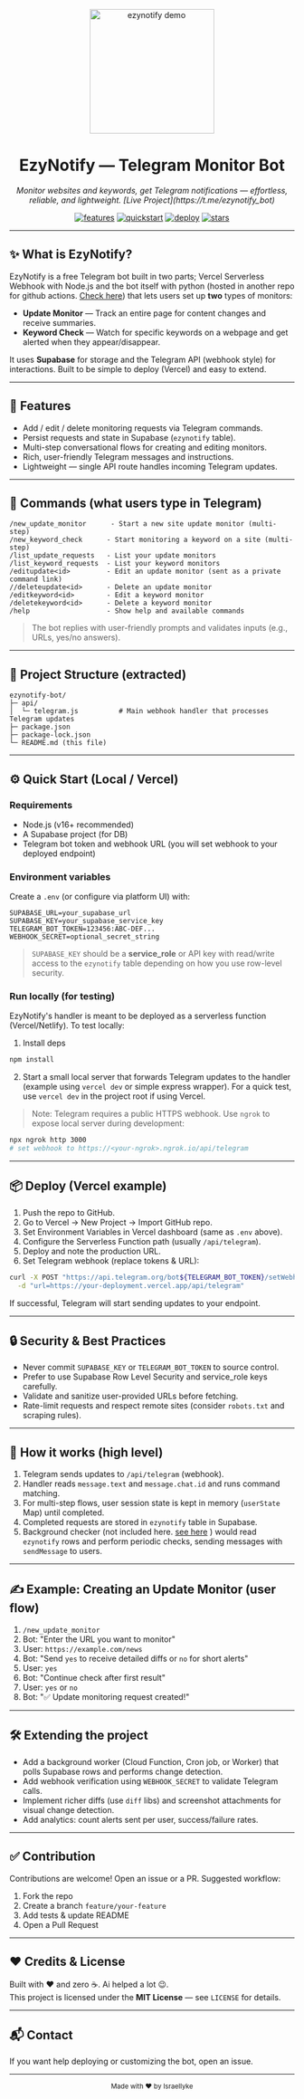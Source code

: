 
<!-- PROJECT LOGO -->
<p align="center">
  <a href="https://github.com/IsraelIyke/ezynotify-bot">
    <img src="assets/ezynotify_demo.gif" alt="ezynotify demo" width="220"/>
  </a>
  <h1 align="center">EzyNotify — Telegram Monitor Bot</h1>
  <p align="center">
    <em>Monitor websites and keywords, get Telegram notifications — effortless, reliable, and lightweight. [Live Project](https://t.me/ezynotify_bot)</em>
  </p>
</p>

<p align="center">
  <a href="#features"><img alt="features" src="https://img.shields.io/badge/feature-monitoring-green.svg"/></a>
  <a href="#quick-start"><img alt="quickstart" src="https://img.shields.io/badge/quick-start-setup-blue.svg"/></a>
  <a href="#deployment"><img alt="deploy" src="https://img.shields.io/badge/deploy-vercel%20%7C%20railway-orange.svg"/></a>
  <a href="https://github.com/IsraelIyke/ezynotify-bot/stargazers"><img alt="stars" src="https://img.shields.io/github/stars/IsraelIyke/ezynotify-bot.svg?style=social&label=Star"/></a>
</p>

---

## ✨ What is EzyNotify?

EzyNotify is a free Telegram bot built in two parts; Vercel Serverless Webhook with Node.js and the bot itself with python (hosted in another repo for github actions. [Check here](https://github.com/IsraelIyke/ezynotifyv2)) that lets users set up **two** types of monitors:

- **Update Monitor** — Track an entire page for content changes and receive summaries.
- **Keyword Check** — Watch for specific keywords on a webpage and get alerted when they appear/disappear.

It uses **Supabase** for storage and the Telegram API (webhook style) for interactions. Built to be simple to deploy (Vercel) and easy to extend.

---

## 🚀 Features

- Add / edit / delete monitoring requests via Telegram commands.
- Persist requests and state in Supabase (`ezynotify` table).
- Multi-step conversational flows for creating and editing monitors.
- Rich, user-friendly Telegram messages and instructions.
- Lightweight — single API route handles incoming Telegram updates.

---

## 🧭 Commands (what users type in Telegram)

```
/new_update_monitor      - Start a new site update monitor (multi-step)
/new_keyword_check      - Start monitoring a keyword on a site (multi-step)
/list_update_requests   - List your update monitors
/list_keyword_requests  - List your keyword monitors
/editupdate<id>         - Edit an update monitor (sent as a private command link)
//deleteupdate<id>      - Delete an update monitor
/editkeyword<id>        - Edit a keyword monitor
/deletekeyword<id>      - Delete a keyword monitor
/help                   - Show help and available commands
```

> The bot replies with user-friendly prompts and validates inputs (e.g., URLs, yes/no answers).

---

## 📁 Project Structure (extracted)

```
ezynotify-bot/
├─ api/
│  └─ telegram.js          # Main webhook handler that processes Telegram updates
├─ package.json
├─ package-lock.json
└─ README.md (this file)
```

---

## ⚙️ Quick Start (Local / Vercel)

### Requirements
- Node.js (v16+ recommended)
- A Supabase project (for DB)
- Telegram bot token and webhook URL (you will set webhook to your deployed endpoint)

### Environment variables

Create a `.env` (or configure via platform UI) with:

```
SUPABASE_URL=your_supabase_url
SUPABASE_KEY=your_supabase_service_key
TELEGRAM_BOT_TOKEN=123456:ABC-DEF...
WEBHOOK_SECRET=optional_secret_string
```

> `SUPABASE_KEY` should be a **service_role** or API key with read/write access to the `ezynotify` table depending on how you use row-level security.

### Run locally (for testing)
EzyNotify's handler is meant to be deployed as a serverless function (Vercel/Netlify). To test locally:

1. Install deps
```bash
npm install
```

2. Start a small local server that forwards Telegram updates to the handler (example using `vercel dev` or simple express wrapper). For a quick test, use `vercel dev` in the project root if using Vercel.

> Note: Telegram requires a public HTTPS webhook. Use `ngrok` to expose local server during development:
```bash
npx ngrok http 3000
# set webhook to https://<your-ngrok>.ngrok.io/api/telegram
```

---

## 📦 Deploy (Vercel example)

1. Push the repo to GitHub.
2. Go to Vercel → New Project → Import GitHub repo.
3. Set Environment Variables in Vercel dashboard (same as `.env` above).
4. Configure the Serverless Function path (usually `/api/telegram`).
5. Deploy and note the production URL.
6. Set Telegram webhook (replace tokens & URL):

```bash
curl -X POST "https://api.telegram.org/bot${TELEGRAM_BOT_TOKEN}/setWebhook" \
  -d "url=https://your-deployment.vercel.app/api/telegram"
```

If successful, Telegram will start sending updates to your endpoint.

---

## 🔒 Security & Best Practices

- Never commit `SUPABASE_KEY` or `TELEGRAM_BOT_TOKEN` to source control.
- Prefer to use Supabase Row Level Security and service_role keys carefully.
- Validate and sanitize user-provided URLs before fetching.
- Rate-limit requests and respect remote sites (consider `robots.txt` and scraping rules).

---

## 🧩 How it works (high level)

1. Telegram sends updates to `/api/telegram` (webhook).
2. Handler reads `message.text` and `message.chat.id` and runs command matching.
3. For multi-step flows, user session state is kept in memory (`userState` Map) until completed.
4. Completed requests are stored in `ezynotify` table in Supabase.
5. Background checker (not included here. [see here](https://github.com/IsraelIyke/ezynotifyv2) ) would read `ezynotify` rows and perform periodic checks, sending messages with `sendMessage` to users.

---

## ✍️ Example: Creating an Update Monitor (user flow)

1. `/new_update_monitor`
2. Bot: "Enter the URL you want to monitor"
3. User: `https://example.com/news`
4. Bot: "Send `yes` to receive detailed diffs or `no` for short alerts"
5. User: `yes`
6. Bot: "Continue check after first result"
7. User: `yes` or `no`
8. Bot: "✅ Update monitoring request created!"

---

## 🛠️ Extending the project

- Add a background worker (Cloud Function, Cron job, or Worker) that polls Supabase rows and performs change detection.
- Add webhook verification using `WEBHOOK_SECRET` to validate Telegram calls.
- Implement richer diffs (use `diff` libs) and screenshot attachments for visual change detection.
- Add analytics: count alerts sent per user, success/failure rates.

---

## ✅ Contribution

Contributions are welcome! Open an issue or a PR. Suggested workflow:

1. Fork the repo
2. Create a branch `feature/your-feature`
3. Add tests & update README
4. Open a Pull Request

---

## ❤️ Credits & License

Built with ❤️ and zero ☕. Ai helped a lot 😉.  
This project is licensed under the **MIT License** — see `LICENSE` for details.

---

## 📬 Contact

If you want help deploying or customizing the bot, open an issue.

---

<p align="center">
  <sub>Made with ❤️ by IsraelIyke</sub>
</p>
